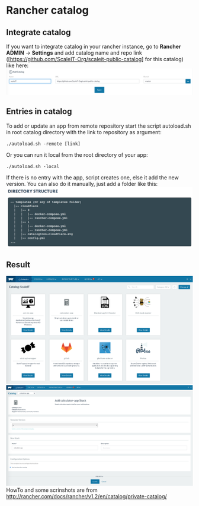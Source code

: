 # Rancher catalog

## Integrate catalog
If you want to integrate catalog in your rancher instance, go to **Rancher ADMIN** -> **Settings** and add catalog name and repo link ([https://github.com/ScaleIT-Org/scaleit-public-catalog] for this catalog) like here:
![settings](images/settings.png)

## Entries in catalog
To add or update an app from remote repository start the script autoload.sh in root catalog directory with the link to repository as argument:
```
./autoload.sh -remote [link]
```
Or you can run it local from the root directory of your app:
```
./autoload.sh -local
```

If there is no entry with the app, script creates one, else it add the new version. You can also do it manually, just add a folder like this:
![folder_strukture](images/folder_strukture.png)


## Result
![result](images/result.png)
![result1](images/result1.png)
HowTo and some scrinshots are from http://rancher.com/docs/rancher/v1.2/en/catalog/private-catalog/
